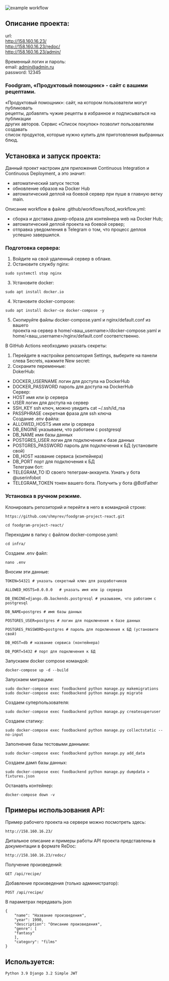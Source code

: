 ![example workflow](https://github.com/shmyrev/foodgram-project-react/actions/workflows/food_workflow.yml/badge.svg)  

## Описание проекта:  

url:  
http://158.160.16.23/  
http://158.160.16.23/redoc/  
http://158.160.16.23/admin/  

Временный логин и пароль:  
email: admin@admin.ru  
password: 12345

### Foodgram, «Продуктовый помощник» - сайт с вашими рецептами.  
«Продуктовый помощник»: сайт, на котором пользователи могут публиковать  
рецепты, добавлять чужие рецепты в избранное и подписываться на публикации  
других авторов. Сервис «Список покупок» позволит пользователям создавать  
список продуктов, которые нужно купить для приготовления выбранных блюд.  

## Установка и запуск проекта:  

Данный проект настроин для приложения Continuous Integration и  
Continuous Deployment, а это значит:  
- автоматический запуск тестов  
- обновление образов на Docker Hub  
- автоматический деплой на боевой сервер при пуше в главную ветку main.  

Описание workflow в файле .github/workflows/food_workflow.yml:  

- сборка и доставка докер-образа для контейнера web на Docker Hub;  
- автоматический деплой проекта на боевой сервер;  
- отправка уведомления в Telegram о том, что процесс деплоя  
успешно завершился.  

### Подготовка сервера:

1. Войдите на свой удаленный сервер в облаке.  
2. Остановите службу nginx:  
```
sudo systemctl stop nginx
```
3. Установите docker:  
```
sudo apt install docker.io
```
4. Установите docker-compose:  
```
sudo apt install docker-ce docker-compose -y
```
5. Скопируйте файлы docker-compose.yaml и nginx/default.conf из вашего  
проекта на сервер в home/<ваш_username>/docker-compose.yaml и  
home/<ваш_username>/nginx/default.conf соответственно.  

В GitHub Actions необходимо указать секреты:  
1. Перейдите в настройки репозитория Settings, выберите на панели  
слева Secrets, нажмите New secret:  
2. Сохраните переменные:  
DokerHub:  
- DOCKER_USERNAME    логин для доступа на DockerHub  
- DOCKER_PASSWORD    пароль для доступа на DockerHub  
Сервер:  
- HOST               имя или ip сервера  
- USER               логин для доступа на сервер  
- SSH_KEY            ssh ключ, можно увидить  cat ~/.ssh/id_rsa  
- PASSPHRASE         секретная фраза для ssh ключа  
Создание .env файла:  
- ALLOWED_HOSTS      имя или ip сервера   
- DB_ENGINE          указываем, что работаем с postgresql  
- DB_NAME            имя базы данных  
- POSTGRES_USER      логин для подключения к базе данных  
- POSTGRES_PASSWORD  пароль для подключения к БД (установите свой)  
- DB_HOST            название сервиса (контейнера)  
- DB_PORT            порт для подключения к БД  
Телеграм бот:  
- TELEGRAM_TO        ID своего телеграм-аккаунта. Узнать у бота @userinfobot  
- TELEGRAM_TOKEN     токен вашего бота. Получить у бота @BotFather  


### Установка в ручном режиме.

Клонировать репозиторий и перейти в него в командной строке:  

```
https://github.com/shmyrev/foodgram-project-react.git
```

```
cd foodgram-project-react/
```

Переходим в папку с файлом docker-compose.yaml:

```
cd infra/
```

Создаем .env файл:

```
nano .env
```

Вносим эти данные:

```
TOKEN=54321 # указать секретный ключ для разработчиков

ALLOWED_HOSTS=0.0.0.0   # указать имя или ip сервера

DB_ENGINE=django.db.backends.postgresql # указываем, что работаем с postgresql

DB_NAME=postgres # имя базы данных

POSTGRES_USER=postgres # логин для подключения к базе данных

POSTGRES_PASSWORD=postgres # пароль для подключения к БД (установите свой)

DB_HOST=db # название сервиса (контейнера)

DB_PORT=5432 # порт для подключения к БД
```

Запускаем docker compose командой:

```
docker-compose up -d --build
```

Запускаем миграцмм:  

```
sudo docker-compose exec foodbackend python manage.py makemigrations  
sudo docker-compose exec foodbackend python manage.py migrate
```

Создаем суперпользователя:  

```
sudo docker-compose exec foodbackend python manage.py createsuperuser
```

Создаем статику:  

```
sudo docker-compose exec foodbackend python manage.py collectstatic --no-input
```

Заполнение базы тестовыми данными:  

```
sudo docker-compose exec foodbackend python manage.py add_data  
```

Создаем дамп базы данных:  

```
sudo docker-compose exec foodbackend python manage.py dumpdata > fixtures.json
```

Останавть контейнер:

```
docker-compose down -v
```


## Примеры использования API:


Пример рабочего проекта на сервере можно посмотреть здесь:

```
http://158.160.16.23/
```

Дитальное описание и примеры работы API проекта представлены в 
документации в формате ReDoc:

```
http://158.160.16.23/redoc/
```

Получение произведений:

```
GET /api/recipe/
```

Добавление произведения (только администратор):

```
POST /api/recipe/
```

В параметрах передавать json

```
{
    "name": "Название произведения",
    "year": 1990,
    "description": "Описание произведения",
    "genre": [
    "fantasy"
    ],
    "category": "films"
}
```

## Используется:

```
Python 3.9 Django 3.2 Simple JWT
```